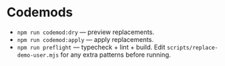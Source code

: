 # Codemods
- `npm run codemod:dry` — preview replacements.
- `npm run codemod:apply` — apply replacements.
- `npm run preflight` — typecheck + lint + build.
Edit `scripts/replace-demo-user.mjs` for any extra patterns before running.
